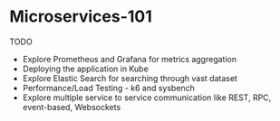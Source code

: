 # Microservices-101


TODO
 - Explore Prometheus and Grafana for metrics aggregation
 - Deploying the application in Kube
 - Explore Elastic Search for searching through vast dataset
 - Performance/Load Testing - k6 and sysbench
 - Explore multiple service to service communication like REST, RPC, event-based, Websockets